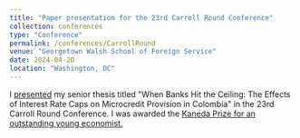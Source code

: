 ```yaml
---
title: "Paper presentation for the 23rd Carroll Round Conference"
collection: conferences
type: "Conference"
permalink: /conferences/CarrollRound
venue: "Georgetown Walsh School of Foreign Service"
date: 2024-04-20
location: "Washington, DC"
---
```


I [presented](pres.pdf) my senior thesis titled "When Banks Hit the Ceiling: The Effects of Interest Rate Caps on Microcredit Provision in Colombia" in the 23rd Carroll Round Conference. I was awarded the [Kaneda Prize for an outstanding young economist.](https://arianagamero11.github.io/awards/)
